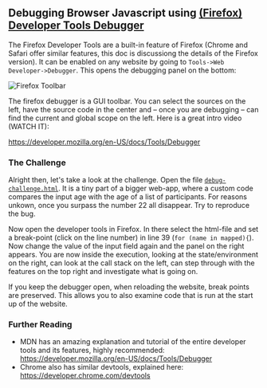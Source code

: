 
## Debugging Browser Javascript using [(Firefox) Developer Tools Debugger](https://developer.mozilla.org/en-US/docs/Tools/Debugger)

The Firefox Developer Tools are a built-in feature of Firefox (Chrome and Safari offer similar features, this doc is discussiong the details of the Firefox version). It can be enabled on any website by going to `Tools->Web Developer->Debugger`. This opens the debugging panel on the bottom:

![Firefox Toolbar](https://s3.amazonaws.com/media-p.slid.es/uploads/351278/images/1558183/03-ui-sections.png)

The firefox debugger is a GUI toolbar. You can select the sources on the left, have the source code in the center and – once you are debugging – can find the current and global scope on the left. Here is a great intro video (WATCH IT):

https://developer.mozilla.org/en-US/docs/Tools/Debugger

### The Challenge

Alright then, let's take a look at the challenge. Open the file [`debug-challenge.html`](http://htmlpreview.github.io/?https://github.com/Hackership/debugging-challenges/blob/master/Javascript/debug-challenge.html). It is a tiny part of a bigger web-app, where a custom code compares the input age with the age of a list of participants. For reasons unkown, once you surpass the number 22 all disappear. Try to reproduce the bug.

Now open the developer tools in Firefox. In there select the html-file and set a break-point (click on the line number) in line 39 (`for (name in mapped){`). Now change the value of the input field again and the panel on the right appears. You are now inside the execution, looking at the state/environment on the right, can look at the call stack on the left, can step through with the features on the top right and investigate what is going on.

If you keep the debugger open, when reloading the website, break points are preserved. This allows you to also examine code that is run at the start up of the website.


### Further Reading

 - MDN has an amazing explanation and tutorial of the entire developer tools and its features, highly recommended: https://developer.mozilla.org/en-US/docs/Tools/Debugger
 - Chrome also has similar devtools, explained here: https://developer.chrome.com/devtools

